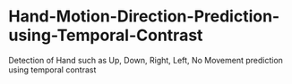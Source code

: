 # Hand-Motion-Direction-Prediction-using-Temporal-Contrast
Detection of Hand such as Up, Down, Right, Left, No Movement prediction using temporal contrast 
